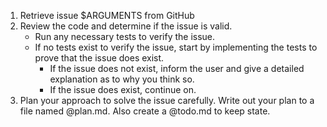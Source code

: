 1. Retrieve issue $ARGUMENTS from GitHub
2. Review the code and determine if the issue is valid.
    - Run any necessary tests to verify the issue.
    - If no tests exist to verify the issue, start by implementing the tests to prove that the issue does exist.
        - If the issue does not exist, inform the user and give a detailed explanation as to why you think so.
        - If the issue does exist, continue on.
3. Plan your approach to solve the issue carefully. Write out your plan to a file named @plan.md. Also create a @todo.md to keep state.
